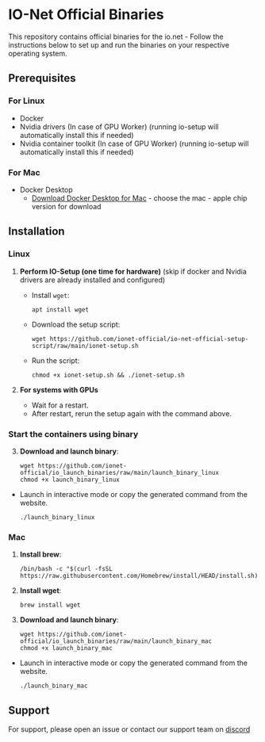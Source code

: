# IO-Net Official Binaries

This repository contains official binaries for the io.net - Follow the instructions below to set up and run the binaries on your respective operating system.

## Prerequisites

### For Linux
- Docker
- Nvidia drivers (In case of GPU Worker) (running io-setup will automatically install this if needed)
- Nvidia container toolkit (In case of GPU Worker) (running io-setup will automatically install this if needed)

### For Mac
- Docker Desktop
  - [Download Docker Desktop for Mac](https://www.docker.com/products/docker-desktop/) - choose the mac - apple chip version for download

## Installation

### Linux

1. **Perform IO-Setup (one time for hardware)** (skip if docker and Nvidia drivers are already installed and configured)
   - Install `wget`: 
     ```
     apt install wget
     ```
   - Download the setup script: 
     ```
     wget https://github.com/ionet-official/io-net-official-setup-script/raw/main/ionet-setup.sh
     ```
   - Run the script:
     ```
     chmod +x ionet-setup.sh && ./ionet-setup.sh
     ```

2. **For systems with GPUs**
   - Wait for a restart.
   - After restart, rerun the setup again with the command above.

### Start the containers using binary
3. **Download and launch binary**:
    ```
    wget https://github.com/ionet-official/io_launch_binaries/raw/main/launch_binary_linux
    chmod +x launch_binary_linux
    ```

- Launch in interactive mode or copy the generated command from the website.
    ```
    ./launch_binary_linux
    ```


### Mac

1. **Install brew**:
    ```
    /bin/bash -c "$(curl -fsSL https://raw.githubusercontent.com/Homebrew/install/HEAD/install.sh)"
    ```

2. **Install wget**:
    ```
    brew install wget
    ```

3. **Download and launch binary**:
    ```
    wget https://github.com/ionet-official/io_launch_binaries/raw/main/launch_binary_mac
    chmod +x launch_binary_mac
    ```

- Launch in interactive mode or copy the generated command from the website.
    ```
    ./launch_binary_mac
    ```

<!-- ### Windows

1. **Download binary**:
- Go to your browser and paste:
  ```
  wget https://github.com/ionet-official/io_launch_binaries/raw/main/launch_binary_windows
  ```
- Double-click on the downloaded file and fill out the details in interactive mode. -->


## Support

For support, please open an issue or contact our support team on [discord](https://discord.gg/kqFzFK7fg2)
